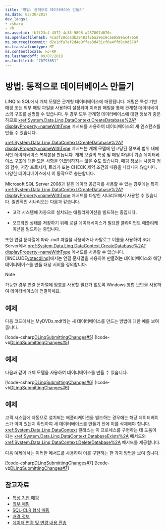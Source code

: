 ```yaml
---
title: '방법: 동적으로 데이터베이스 만들기'
ms.date: 03/30/2017
dev_langs:
- csharp
- vb
ms.assetid: fb7f23c4-4572-4c38-9898-a287807d070c
ms.openlocfilehash: 4cadf20cdadb39483f26a29619cae058eac47e50
ms.sourcegitcommit: d2e1dfa7ef2d4e9ffae3d431cf6a4ffd9c8d378f
ms.translationtype: MT
ms.contentlocale: ko-KR
ms.lasthandoff: 09/07/2019
ms.locfileid: "70793651"
---
```

# <a name="how-to-dynamically-create-a-database"></a>방법: 동적으로 데이터베이스 만들기
LINQ to SQL에서 개체 모델은 관계형 데이터베이스에 매핑됩니다. 매핑은 특성 기반 매핑 또는 외부 매핑 파일을 사용하여 설정되며 이러한 매핑을 통해 관계형 데이터베이스의 구조를 설명할 수 있습니다. 두 경우 모두 관계형 데이터베이스에 대한 정보가 충분하므로 <xref:System.Data.Linq.DataContext.CreateDatabase%2A?displayProperty=nameWithType> 메서드를 사용하여 데이터베이스의 새 인스턴스를 만들 수 있습니다.  
  
 <xref:System.Data.Linq.DataContext.CreateDatabase%2A?displayProperty=nameWithType> 메서드는 개체 모델에 인코딩된 정보의 범위 내에서만 데이터베이스 복제본을 만듭니다. 개체 모델의 특성 및 매핑 파일이 기존 데이터베이스 구조에 대한 모든 사항을 인코딩하지는 않을 수도 있습니다. 매핑 정보는 사용자 정의 함수, 저장 프로시저, 트리거 또는 CHECK 제약 조건의 내용을 나타내지 않습니다. 다양한 데이터베이스에서 이 동작으로 충분합니다.  
  
 Microsoft SQL Server 2008과 같은 데이터 공급자를 사용할 수 있는 경우에는 특히 <xref:System.Data.Linq.DataContext.CreateDatabase%2A?displayProperty=nameWithType> 메서드를 다양한 시나리오에서 사용할 수 있습니다. 일반적인 시나리오는 다음과 같습니다.  
  
- 고객 시스템에 자동으로 설치되는 애플리케이션을 빌드하는 중입니다.  
  
- 오프라인 상태를 저장하기 위해 로컬 데이터베이스가 필요한 클라이언트 애플리케이션을 빌드하는 중입니다.  
  
 또한 연결 문자열에 따라 .mdf 파일을 사용하거나 카탈로그 이름을 사용하여 SQL Server에서 <xref:System.Data.Linq.DataContext.CreateDatabase%2A?displayProperty=nameWithType> 메서드를 사용할 수 있습니다. [!INCLUDE[vbtecdlinq](../../../../../../includes/vbtecdlinq-md.md)]에서는 연결 문자열을 사용하여 만들려는 데이터베이스와 해당 데이터베이스를 만들 대상 서버를 정의합니다.  
  
> [!NOTE]
> 가능한 경우 연결 문자열에 암호를 사용할 필요가 없도록 Windows 통합 보안을 사용하여 데이터베이스에 연결하세요.  
  
## <a name="example"></a>예제  
 다음 코드에서는 MyDVDs.mdf라는 새 데이터베이스를 만드는 방법에 대한 예를 보여 줍니다.  
  
 [!code-csharp[DLinqSubmittingChanges#5](../../../../../../samples/snippets/csharp/VS_Snippets_Data/DLinqSubmittingChanges/cs/Program.cs#5)]
 [!code-vb[DLinqSubmittingChanges#5](../../../../../../samples/snippets/visualbasic/VS_Snippets_Data/DLinqSubmittingChanges/vb/Module1.vb#5)]  
  
## <a name="example"></a>예제  
 다음과 같이 개체 모델을 사용하여 데이터베이스를 만들 수 있습니다.  
  
 [!code-csharp[DLinqSubmittingChanges#6](../../../../../../samples/snippets/csharp/VS_Snippets_Data/DLinqSubmittingChanges/cs/Program.cs#6)]
 [!code-vb[DLinqSubmittingChanges#6](../../../../../../samples/snippets/visualbasic/VS_Snippets_Data/DLinqSubmittingChanges/vb/Module1.vb#6)]  
  
## <a name="example"></a>예제  
 고객 시스템에 자동으로 설치되는 애플리케이션을 빌드하는 경우에는 해당 데이터베이스가 이미 있는지 확인하여 새 데이터베이스를 만들기 전에 이를 삭제해야 합니다. <xref:System.Data.Linq.DataContext> 클래스는 이 프로세스를 구현하는 데 도움이 되는 <xref:System.Data.Linq.DataContext.DatabaseExists%2A> 메서드와 <xref:System.Data.Linq.DataContext.DeleteDatabase%2A> 메서드를 제공합니다.  
  
 다음 예제에서는 이러한 메서드를 사용하여 이를 구현하는 한 가지 방법을 보여 줍니다.  
  
 [!code-csharp[DLinqSubmittingChanges#7](../../../../../../samples/snippets/csharp/VS_Snippets_Data/DLinqSubmittingChanges/cs/Program.cs#7)]
 [!code-vb[DLinqSubmittingChanges#7](../../../../../../samples/snippets/visualbasic/VS_Snippets_Data/DLinqSubmittingChanges/vb/Module1.vb#7)]  
  
## <a name="see-also"></a>참고자료

- [특성 기반 매핑](attribute-based-mapping.md)
- [외부 매핑](external-mapping.md)
- [SQL-CLR 형식 매핑](sql-clr-type-mapping.md)
- [배경 정보](background-information.md)
- [데이터 변경 및 변경 내용 전송](making-and-submitting-data-changes.md)
